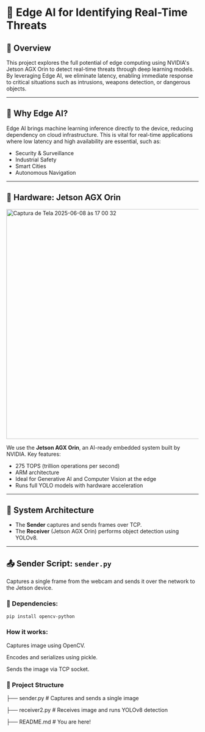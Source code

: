 # 🚨 Edge AI for Identifying Real-Time Threats

## 📘 Overview

This project explores the full potential of edge computing using NVIDIA's Jetson AGX Orin to detect real-time threats through deep learning models. By leveraging Edge AI, we eliminate latency, enabling immediate response to critical situations such as intrusions, weapons detection, or dangerous objects.

---

## 🤖 Why Edge AI?

Edge AI brings machine learning inference directly to the device, reducing dependency on cloud infrastructure. This is vital for real-time applications where low latency and high availability are essential, such as:
- Security & Surveillance
- Industrial Safety
- Smart Cities
- Autonomous Navigation

---

## 🧠 Hardware: Jetson AGX Orin

<img width="602" alt="Captura de Tela 2025-06-08 às 17 00 32" src="https://github.com/user-attachments/assets/d568f200-a06d-43c3-9de6-1cb12e625ab3" />

We use the **Jetson AGX Orin**, an AI-ready embedded system built by NVIDIA. Key features:
- 275 TOPS (trillion operations per second)
- ARM architecture
- Ideal for Generative AI and Computer Vision at the edge
- Runs full YOLO models with hardware acceleration

---

## 📡 System Architecture

- The **Sender** captures and sends frames over TCP.
- The **Receiver** (Jetson AGX Orin) performs object detection using YOLOv8.

---

## 📤 Sender Script: `sender.py`

Captures a single frame from the webcam and sends it over the network to the Jetson device.

### 🔧 Dependencies:
```bash
pip install opencv-python
```
### How it works:
Captures image using OpenCV.

Encodes and serializes using pickle.

Sends the image via TCP socket.

### 📁 Project Structure
├── sender.py        # Captures and sends a single image

├── receiver2.py     # Receives image and runs YOLOv8 detection

├── README.md        # You are here!


